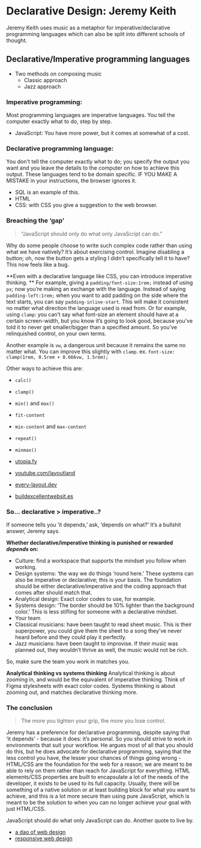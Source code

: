 # Declarative Design: Jeremy Keith

Jeremy Keith uses music as a metaphor for imperative/declarative programming languages which can also be split into different schools of thought.

## Declarative/Imperative programming languages

-   Two methods on composing music
    -   Classic approach
    -   Jazz approach

### Imperative programming:

Most programming languages are imperative languages. You tell the computer exactly what to do, step by step.

-   JavaScript: You have more power, but it comes at somewhat of a cost.

### Declarative programming language:

You don't tell the computer exactly what to do; you specify the output you want and you leave the details to the computer on how to achieve this output. These languages tend to be domain specific. IF YOU MAKE A MISTAKE in your instructions, the browser ignores it.

-   SQL is an example of this.
-   HTML
-   CSS: with CSS you give a suggestion to the web browser.

### Breaching the ‘gap’

> “JavaScript should only do what only JavaScript can do.”

Why do some people choose to write such complex code rather than using what we have natively? It’s about exercising control. Imagine disabling a button; oh, now the button gets a styling I didn’t specifically tell it to have? This now feels like a bug.

**Even with a declarative language like CSS, you can introduce imperative thinking. **
For example, giving a `padding/font-size:1rem;` instead of using `px`; now you’re making an exchange with the language. Instead of saying `padding-left:1rem;` when you want to add padding on the side where the text starts, you can say `padding-inline-start`. This will make it consistent no matter what direction the language used is read from. Or for example, using `clamp`: you can’t say what font-size an element should have at a certain screen-width, but you know it’s going to look good, because you’ve told it to never get smaller/bigger than a specified amount. So you’ve relinquished control, on your own terms.

Another example is `vw`, a dangerous unit because it remains the same no matter what. You can improve this slightly with `clamp`.
ex. `font-size: clamp(1rem, 0.5rem + 0.666vw, 1.5rem);`

Other ways to achieve this are:

-   `calc()`
-   `clamp()`
-   `min()` and `max()`
-   `fit-content`
-   `min-content` and `max-content`
-   `repeat()`
-   `minmax()`

-   [utopia.fy](link)
-   [youtube.com/layoutland](link)
-   [every-layout.dev](link)
-   [buildexcellentwebsit.es](link)

### So… declarative > imperative..?

If someone tells you ‘it depends,’ ask, ‘depends on what?’ It’s a bullshit answer, Jeremy says.

**Whether declarative/imperative thinking is punished or rewarded _depends_ on:**

-   Culture: find a workspace that supports the mindset you follow when working.
-   Design systems: ‘the way we do things ‘round here.’ These systems can also be imperative or declarative; this is your basis. The foundation should be either declarative/imperative and the coding approach that comes after should match that.
-   Analytical design: Exact color codes to use, for example.
-   Systems design: ‘The border should be 10% lighter than the background color.’ This is less stifling for someone with a declarative mindset.
-   Your team
-   Classical musicians: have been taught to read sheet music. This is their superpower, you could give them the sheet to a song they’ve never heard before and they could play it perfectly.
-   Jazz musicians: have been taught to improvise. If their music was planned out, they wouldn’t thrive as well, the music would not be rich.

So, make sure the team you work in matches you.

**Analytical thinking vs systems thinking**
Analytical thinking is about zooming in, and would be the equivalent of imperative thinking. Think of Figma stylesheets with exact color codes. Systems thinking is about zooming out, and matches declarative thinking more.

### The conclusion

> The more you tighten your grip, the more you lose control.

Jeremy has a preference for declarative programming, despite saying that ‘it depends’ - because it does: it’s personal. So you should strive to work in environments that suit your workflow.
He argues most of all that you should do this, but he does advocate for declarative programming, saying that the less control you have, the lesser your chances of things going wrong - HTML/CSS are the foundation for the web for a reason; we are meant to be able to rely on them rather than reach for JavaScript for everything. HTML elements/CSS properties are built to encapsulate a lot of the needs of the developer, it exists to be used to its full capacity. Usually, there will be something of a native solution or at least building block for what you want to achieve, and this is a lot more secure than using pure JavaScript, which is meant to be the solution to when you can no longer achieve your goal with just HTML/CSS.

JavaScript should do what only JavaScript can do. Another quote to live by.

-   [a dao of web design](link)
-   [responsive web design](link)
